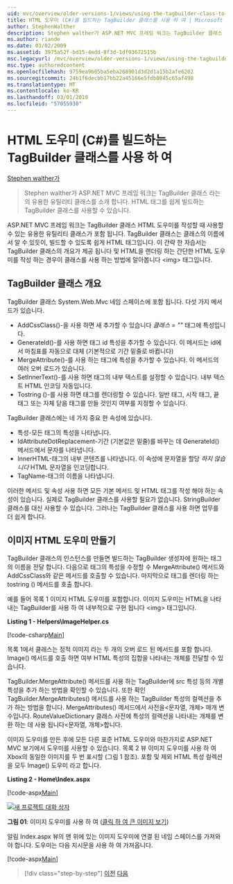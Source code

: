 ```yaml
---
uid: mvc/overview/older-versions-1/views/using-the-tagbuilder-class-to-build-html-helpers-cs
title: HTML 도우미 (C#)를 빌드하는 TagBuilder 클래스를 사용 하 여 | Microsoft Docs
author: StephenWalther
description: Stephen walther가 ASP.NET MVC 프레임 워크는 TagBuilder 클래스 라는의 유용한 유틸리티 클래스를 소개 합니다. TagBuilder 클래스를 쉽게 사용할 수 있습니다...
ms.author: riande
ms.date: 03/02/2009
ms.assetid: 3975a52f-bd15-4edd-8f3d-1df93672515b
msc.legacyurl: /mvc/overview/older-versions-1/views/using-the-tagbuilder-class-to-build-html-helpers-cs
msc.type: authoredcontent
ms.openlocfilehash: 9759ea9b05ba5eba268901d3d2d1a15b2afe6202
ms.sourcegitcommit: 24b1f6decbb17bb22a45166e5fdb0845c65af498
ms.translationtype: MT
ms.contentlocale: ko-KR
ms.lasthandoff: 03/01/2019
ms.locfileid: "57055930"
---
```

<a name="using-the-tagbuilder-class-to-build-html-helpers-c"></a>HTML 도우미 (C#)를 빌드하는 TagBuilder 클래스를 사용 하 여
====================
[Stephen walther가](https://github.com/StephenWalther)

> Stephen walther가 ASP.NET MVC 프레임 워크는 TagBuilder 클래스 라는의 유용한 유틸리티 클래스를 소개 합니다. HTML 태그를 쉽게 빌드하는 TagBuilder 클래스를 사용할 수 있습니다.


ASP.NET MVC 프레임 워크는 TagBuilder 클래스 HTML 도우미를 작성할 때 사용할 수 있는 유용한 유틸리티 클래스가 포함 됩니다. TagBuilder 클래스는 클래스의 이름에서 알 수 있듯이, 빌드할 수 있도록 쉽게 HTML 태그입니다. 이 간략 한 자습서는 TagBuilder 클래스의 개요가 제공 됩니다 및 HTML을 렌더링 하는 간단한 HTML 도우미를 작성 하는 경우이 클래스를 사용 하는 방법에 알아봅니다 &lt;img&gt; 태그입니다.

## <a name="overview-of-the-tagbuilder-class"></a>TagBuilder 클래스 개요

TagBuilder 클래스 System.Web.Mvc 네임 스페이스에 포함 됩니다. 다섯 가지 메서드가 있습니다.

- AddCssClass()-을 사용 하면 새 추가할 수 있습니다 *클래스 = ""* 태그에 특성입니다.
- GenerateId()-를 사용 하면 태그 id 특성을 추가할 수 있습니다. 이 메서드는 id에서 마침표를 자동으로 대체 (기본적으로 기간 밑줄로 바뀝니다)
- MergeAttribute()-를 사용 하는 태그에 특성을 추가할 수 있습니다. 이 메서드의 여러 오버 로드가 있습니다.
- SetInnerText()-를 사용 하면 태그의 내부 텍스트를 설정할 수 있습니다. 내부 텍스트 HTML 인코딩 자동입니다.
- Tostring ()-를 사용 하면 태그를 렌더링할 수 있습니다. 일반 태그, 시작 태그, 끝 태그 또는 자체 닫음 태그를 만들 것인지 여부를 지정할 수 있습니다.
  

TagBuilder 클래스에는 네 가지 중요 한 속성에 있습니다.

- 특성-모든 태그의 특성을 나타냅니다.
- IdAttributeDotReplacement-기간 (기본값은 밑줄)를 바꾸는 데 GenerateId() 메서드에서 문자를 나타냅니다.
- InnerHTML-태그의 내부 콘텐츠를 나타냅니다. 이 속성에 문자열을 할당 *하지 않습니다* HTML 문자열을 인코딩합니다.
- TagName-태그의 이름을 나타냅니다.

이러한 메서드 및 속성 사용 하면 모든 기본 메서드 및 HTML 태그를 작성 해야 하는 속성이 있습니다. 실제로 TagBuilder 클래스를 사용할 필요가 없습니다. StringBuilder 클래스를 대신 사용할 수 있습니다. 그러나는 TagBuilder 클래스를 사용 하면 업무를 더 쉽게 합니다.

## <a name="creating-an-image-html-helper"></a>이미지 HTML 도우미 만들기

TagBuilder 클래스의 인스턴스를 만들면 빌드하는 TagBuilder 생성자에 원하는 태그의 이름을 전달 합니다. 다음으로 태그의 특성을 수정할 수 MergeAttribute() 메서드와 AddCssClass와 같은 메서드를 호출할 수 있습니다. 마지막으로 태그를 렌더링 하는 tostring () 메서드를 호출 합니다.

예를 들어 목록 1 이미지 HTML 도우미를 포함합니다. 이미지 도우미는 HTML을 나타내는 TagBuilder를 사용 하 여 내부적으로 구현 됩니다 &lt;img&gt; 태그입니다.

**Listing 1 - Helpers\ImageHelper.cs**

[!code-csharp[Main](using-the-tagbuilder-class-to-build-html-helpers-cs/samples/sample1.cs)]

목록 1에서 클래스는 정적 이미지 라는 두 개의 오버 로드 된 메서드를 포함 합니다. Image() 메서드를 호출 하면 여부 HTML 특성의 집합을 나타내는 개체를 전달할 수 있습니다.

TagBuilder.MergeAttribute() 메서드를 사용 하는 TagBuilder에 src 특성 등의 개별 특성을 추가 하는 방법을 확인할 수 있습니다. 또한 확인 TagBuilder.MergeAttributes() 메서드를 사용 하는 TagBuilder 특성의 컬렉션을 추가 하는 방법을 합니다. MergeAttributes() 메서드에서 사전을&lt;문자열, 개체&gt; 매개 변수입니다. RouteValueDictionary 클래스 사전에 특성의 컬렉션을 나타내는 개체를 변환 하는 데 사용 됩니다&lt;문자열, 개체&gt;합니다.

이미지 도우미를 만든 후에 모든 다른 표준 HTML 도우미와 마찬가지로 ASP.NET MVC 보기에서 도우미를 사용할 수 있습니다. 목록 2 뷰 이미지 도우미를 사용 하 여 Xbox의 동일한 이미지를 두 번 표시할 (그림 1 참조). 포함 및 제외 HTML 특성 컬렉션을 모두 Image() 도우미 라고 합니다.

**Listing 2 - Home\Index.aspx**

[!code-aspx[Main](using-the-tagbuilder-class-to-build-html-helpers-cs/samples/sample2.aspx)]


[![새 프로젝트 대화 상자](using-the-tagbuilder-class-to-build-html-helpers-cs/_static/image1.jpg)](using-the-tagbuilder-class-to-build-html-helpers-cs/_static/image1.png)

**그림 01**: 이미지 도우미를 사용 하 여 ([클릭 하 여 큰 이미지 보기](using-the-tagbuilder-class-to-build-html-helpers-cs/_static/image2.png))


알림 Index.aspx 뷰의 맨 위에 있는 이미지 도우미에 연결 된 네임 스페이스를 가져와야 합니다. 도우미는 다음 지시문을 사용 하 여 가져옵니다.

[!code-aspx[Main](using-the-tagbuilder-class-to-build-html-helpers-cs/samples/sample3.aspx)]

> [!div class="step-by-step"]
> [이전](creating-custom-html-helpers-cs.md)
> [다음](creating-page-layouts-with-view-master-pages-cs.md)
